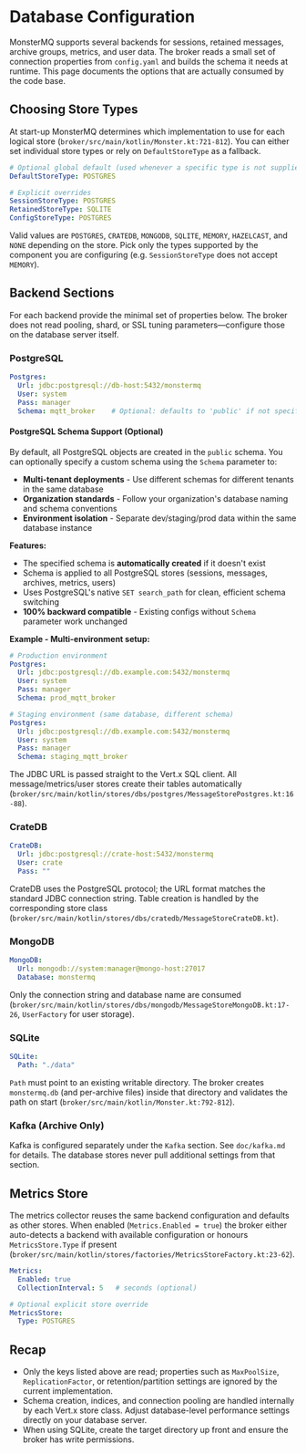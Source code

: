 # Database Configuration

MonsterMQ supports several backends for sessions, retained messages, archive groups, metrics, and user data. The broker reads a small set of connection properties from `config.yaml` and builds the schema it needs at runtime. This page documents the options that are actually consumed by the code base.

## Choosing Store Types

At start-up MonsterMQ determines which implementation to use for each logical store (`broker/src/main/kotlin/Monster.kt:721-812`). You can either set individual store types or rely on `DefaultStoreType` as a fallback.

```yaml
# Optional global default (used whenever a specific type is not supplied)
DefaultStoreType: POSTGRES

# Explicit overrides
SessionStoreType: POSTGRES
RetainedStoreType: SQLITE
ConfigStoreType: POSTGRES
```

Valid values are `POSTGRES`, `CRATEDB`, `MONGODB`, `SQLITE`, `MEMORY`, `HAZELCAST`, and `NONE` depending on the store. Pick only the types supported by the component you are configuring (e.g. `SessionStoreType` does not accept `MEMORY`).

## Backend Sections

For each backend provide the minimal set of properties below. The broker does not read pooling, shard, or SSL tuning parameters—configure those on the database server itself.

### PostgreSQL

```yaml
Postgres:
  Url: jdbc:postgresql://db-host:5432/monstermq
  User: system
  Pass: manager
  Schema: mqtt_broker    # Optional: defaults to 'public' if not specified
```

#### PostgreSQL Schema Support (Optional)

By default, all PostgreSQL objects are created in the `public` schema. You can optionally specify a custom schema using the `Schema` parameter to:

- **Multi-tenant deployments** - Use different schemas for different tenants in the same database
- **Organization standards** - Follow your organization's database naming and schema conventions
- **Environment isolation** - Separate dev/staging/prod data within the same database instance

**Features:**
- The specified schema is **automatically created** if it doesn't exist
- Schema is applied to all PostgreSQL stores (sessions, messages, archives, metrics, users)
- Uses PostgreSQL's native `SET search_path` for clean, efficient schema switching
- **100% backward compatible** - Existing configs without `Schema` parameter work unchanged

**Example - Multi-environment setup:**

```yaml
# Production environment
Postgres:
  Url: jdbc:postgresql://db.example.com:5432/monstermq
  User: system
  Pass: manager
  Schema: prod_mqtt_broker

# Staging environment (same database, different schema)
Postgres:
  Url: jdbc:postgresql://db.example.com:5432/monstermq
  User: system
  Pass: manager
  Schema: staging_mqtt_broker
```

The JDBC URL is passed straight to the Vert.x SQL client. All message/metrics/user stores create their tables automatically (`broker/src/main/kotlin/stores/dbs/postgres/MessageStorePostgres.kt:16-88`).

### CrateDB

```yaml
CrateDB:
  Url: jdbc:postgresql://crate-host:5432/monstermq
  User: crate
  Pass: ""
```

CrateDB uses the PostgreSQL protocol; the URL format matches the standard JDBC connection string. Table creation is handled by the corresponding store class (`broker/src/main/kotlin/stores/dbs/cratedb/MessageStoreCrateDB.kt`).

### MongoDB

```yaml
MongoDB:
  Url: mongodb://system:manager@mongo-host:27017
  Database: monstermq
```

Only the connection string and database name are consumed (`broker/src/main/kotlin/stores/dbs/mongodb/MessageStoreMongoDB.kt:17-26`, `UserFactory` for user storage).

### SQLite

```yaml
SQLite:
  Path: "./data"
```

`Path` must point to an existing writable directory. The broker creates `monstermq.db` (and per-archive files) inside that directory and validates the path on start (`broker/src/main/kotlin/Monster.kt:792-812`).

### Kafka (Archive Only)

Kafka is configured separately under the `Kafka` section. See `doc/kafka.md` for details. The database stores never pull additional settings from that section.

## Metrics Store

The metrics collector reuses the same backend configuration and defaults as other stores. When enabled (`Metrics.Enabled = true`) the broker either auto-detects a backend with available configuration or honours `MetricsStore.Type` if present (`broker/src/main/kotlin/stores/factories/MetricsStoreFactory.kt:23-62`).

```yaml
Metrics:
  Enabled: true
  CollectionInterval: 5   # seconds (optional)

# Optional explicit store override
MetricsStore:
  Type: POSTGRES
```

## Recap

- Only the keys listed above are read; properties such as `MaxPoolSize`, `ReplicationFactor`, or retention/partition settings are ignored by the current implementation.
- Schema creation, indices, and connection pooling are handled internally by each Vert.x store class. Adjust database-level performance settings directly on your database server.
- When using SQLite, create the target directory up front and ensure the broker has write permissions.
